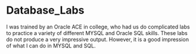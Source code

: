 Database_Labs
=============

I was trained by an Oracle ACE in college, who had us do complicated labs to practice a variety of different MYSQL and Oracle SQL skills.  These labs do not produce a very impressive output.  However, it is a good impression of what I can do in MYSQL and SQL.
